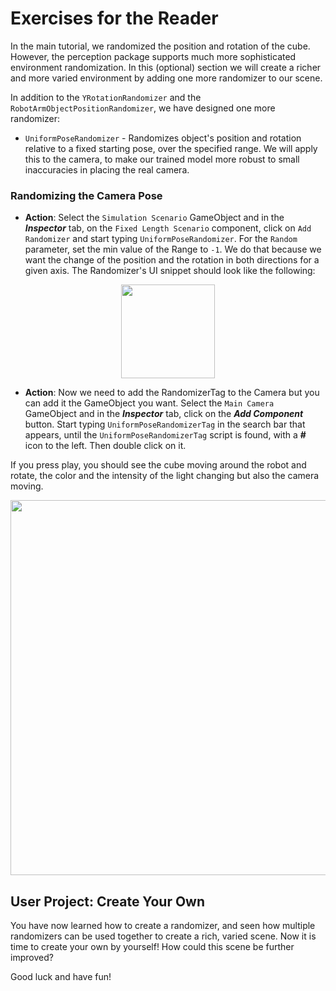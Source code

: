 # Exercises for the Reader

In the main tutorial, we randomized the position and rotation of the cube. However, the perception package supports much more sophisticated environment randomization. In this (optional) section we will create a richer and more varied environment by adding one more randomizer to our scene.

In addition to the `YRotationRandomizer` and the `RobotArmObjectPositionRandomizer`, we have designed one more randomizer: 
* `UniformPoseRandomizer` - Randomizes object's position and rotation relative to a fixed starting pose, over the specified range. We will apply this to the camera, to make our trained model more robust to small inaccuracies in placing the real camera.

### Randomizing the Camera Pose

* **Action**: Select the `Simulation Scenario` GameObject and in the _**Inspector**_ tab, on the `Fixed Length Scenario` component, click on `Add Randomizer` and start typing `UniformPoseRandomizer`. For the `Random` parameter, set the min value of the Range to `-1`. We do that because we want the change of the position and the rotation in both directions for a given axis. The Randomizer's UI snippet should look like the following: 

<p align="center">
<img src="Images/5_uniform_pose_randomizer_settings.png" height=150/>
</p>

* **Action**: Now we need to add the RandomizerTag to the Camera but you can add it the GameObject you want. Select the `Main Camera` GameObject and in the _**Inspector**_ tab, click on the _**Add Component**_ button. Start typing `UniformPoseRandomizerTag` in the search bar that appears, until the `UniformPoseRandomizerTag` script is found, with a **#** icon to the left. Then double click on it.

If you press play, you should see the cube moving around the robot and rotate, the color and the intensity of the light changing but also the camera moving.

<p align="center">
<img src="Gifs/5_camera_randomizer.gif" height=600/>
</p>


## User Project: Create Your Own

You have now learned how to create a randomizer, and seen how multiple randomizers can be used together to create a rich, varied scene. Now it is time to create your own by yourself! How could this scene be further improved?

Good luck and have fun! 

